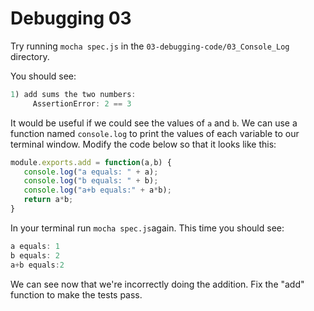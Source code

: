 # Debugging 03

Try running `mocha spec.js` in the `03-debugging-code/03_Console_Log` directory.

You should see:

``` javascript
1) add sums the two numbers:
     AssertionError: 2 == 3
```

It would be useful if we could see the values of `a` and `b`. We can use a
function named `console.log` to print the values of each variable to our terminal window. Modify the code below so that it looks like this:

```javascript
module.exports.add = function(a,b) {
   console.log("a equals: " + a);
   console.log("b equals: " + b);
   console.log("a+b equals:" + a*b);
   return a*b;
}
```

In your terminal run `mocha spec.js`again. This time you should see:

``` javascript
a equals: 1
b equals: 2
a+b equals:2
```

We can see now that we're incorrectly doing the addition. Fix the "add" function to make the tests pass.